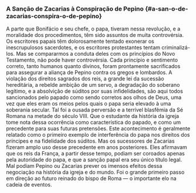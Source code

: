 ### A Sanção de Zacarias à Conspiração de Pepino {#a-san-o-de-zacarias-conspira-o-de-pepino}

A parte que Bonifácio e seu chefe, o papa, tiveram nessa revolução, e a moralidade dos procedimentos, têm sido assuntos de muita controvérsia. Os escritores papais têm dolorosamente tentado exonerar os inescrupulosos sacerdotes, e os escritores protestantes tentam criminalizá-los. Mas se compararmos a conduta deles com os princípios do Novo Testamento, não pode haver controvérsia. Cada princípio e sentimento correto, tanto humanos quanto divinos, foram prontamente sacrificados para assegurar a aliança de Pepino contra os gregos e lombardos. A violação dos direitos sagrados dos reis, a grande lei da sucessão hereditária, a rebelde ambição de um servo, a degradação do soberano legítimo, e a absolvição de súditos por suas infidelidades, são aqui todos sancionados pelo papado como sendo corretos aos olhos de Deus, uma vez que eles eram os meios pelos quais o papa seria elevado à uma soberania secular. Tal foi a ousada perversão e a terrível blasfêmia da Sé Romana na metade do século VIII. Que o estudante da história da igreja tome nota dessa ocorrência como característica do papado, e como um precedente para suas futuras pretensões. Este acontecimento é geralmente relatado como o primeiro exemplo de interferência do papa nos direitos dos príncipes e na fidelidade dos súditos. Mas os sucessores de Zacarias fizeram amplo uso desse precedente em anos posteriores. Eles afirmavam que os reis da França, a partir desse tempo, podiam ser coroados apenas pela autoridade do papa, e que a sanção papal era seu único título legal. Mal podiam Pepino ou Zacarias prever os imensos efeitos dessa negociação na história da igreja e do mundo. Foi o grande primeiro passo em direção ao futuro reinado do bispo de Roma — o importante elo na cadeia de eventos.